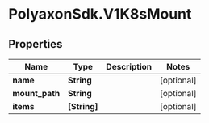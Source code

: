 # PolyaxonSdk.V1K8sMount

## Properties
Name | Type | Description | Notes
------------ | ------------- | ------------- | -------------
**name** | **String** |  | [optional] 
**mount_path** | **String** |  | [optional] 
**items** | **[String]** |  | [optional] 


